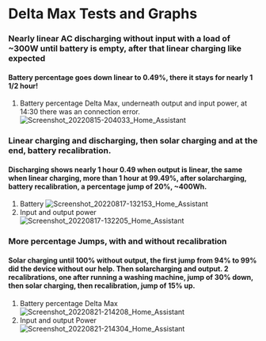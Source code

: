 # Delta Max Tests and Graphs
### Nearly linear AC discharging without input with a load of ~300W until battery is empty, after that linear charging like expected
#### Battery percentage goes down linear to 0.49%, there it stays for nearly 1 1/2 hour!
1) Battery percentage Delta Max, underneath output and input power, at 14:30 there was an connection error.
![Screenshot_20220815-204033_Home_Assistant](https://user-images.githubusercontent.com/46202109/194639610-32454c18-eea8-4813-be70-6d29fee70068.png)
### Linear charging and discharging, then solar charging and at the end, battery recalibration.
#### Discharging shows nearly 1 hour 0.49 when output is linear, the same when linear charging, more than 1 hour at 99.49%, after solarcharging, battery recalibration, a percentage jump of 20%, ~400Wh.
1) Battery
![Screenshot_20220817-132153_Home_Assistant](https://user-images.githubusercontent.com/46202109/194643054-425b4bc4-e0c3-46db-bd11-91afe6231a99.png)
2) Input and output power
![Screenshot_20220817-132205_Home_Assistant](https://user-images.githubusercontent.com/46202109/194643207-f0605961-d5c8-40e7-a76e-edb729fd778d.png)
### More percentage Jumps, with and without recalibration
#### Solar charging until 100% without output, the first jump from 94% to 99% did the device without our help. Then solarcharging and output. 2 recalibrations, one after running a washing machine, jump of 30% down, then solar charging, then recalibration, jump of 15% up.
1) Battery percentage Delta Max
![Screenshot_20220821-214208_Home_Assistant](https://user-images.githubusercontent.com/46202109/194644768-5c3e2d97-5b42-40e9-ac30-6ce5d76fcc9a.png)
2) Input and output Power
![Screenshot_20220821-214304_Home_Assistant](https://user-images.githubusercontent.com/46202109/194644851-b19295e1-bb62-4717-98ec-f01007131490.png)
